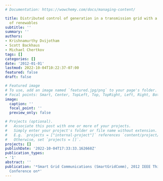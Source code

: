 ```yaml
---
# Documentation: https://wowchemy.com/docs/managing-content/

title: Distributed control of generation in a transmission grid with a high penetration
  of renewables
subtitle: ''
summary: ''
authors:
- Krishnamurthy Dvijotham
- Scott Backhaus
- Michael Chertkov
tags: []
categories: []
date: '2012-01-01'
lastmod: 2022-10-04T10:22:37-07:00
featured: false
draft: false

# Featured image
# To use, add an image named `featured.jpg/png` to your page's folder.
# Focal points: Smart, Center, TopLeft, Top, TopRight, Left, Right, BottomLeft, Bottom, BottomRight.
image:
  caption: ''
  focal_point: ''
  preview_only: false

# Projects (optional).
#   Associate this post with one or more of your projects.
#   Simply enter your project's folder or file name without extension.
#   E.g. `projects = ["internal-project"]` references `content/project/deep-learning/index.md`.
#   Otherwise, set `projects = []`.
projects: []
publishDate: '2022-10-04T17:33:33.162668Z'
publication_types:
- '1'
abstract: ''
publication: '*Smart Grid Communications (SmartGridComm), 2012 IEEE Third International
  Conference on*'
---
```

